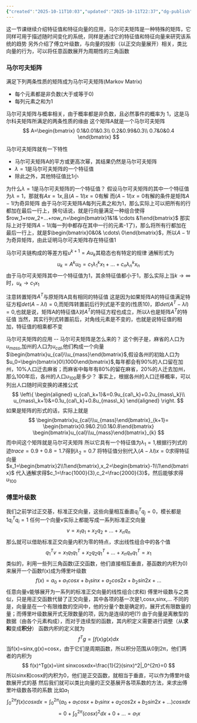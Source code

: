 ```yaml
---
{"created":"2025-10-11T10:03","updated":"2025-10-11T22:37","dg-publish":true,"permalink":"/math/Linear Algebra/Lecture 24 马尔可夫矩阵 傅里叶级数/","dgPassFrontmatter":true,"noteIcon":""}
---
```


这一节课继续介绍特征值和特征向量的应用，马尔可夫矩阵是一种特殊的矩阵，它同样可用于描述随时间变化的系统，同样是通过它的特征值和特征向量来研究该系统的趋势
另外介绍了傅立叶级数，与向量的投影（以正交向量展开）相关，类比向量的行为，可以将任意函数展开为周期性的三角函数

### 马尔可夫矩阵
满足下列两条性质的矩阵成为马尔可夫矩阵(Markov Matrix)
- 每个元素都是非负数(大于或等于0)
- 每列元素之和为1

马尔可夫矩阵与概率相关，由于概率都是非负数，且必然事件的概率为 1，这是马尔科夫矩阵所满足的两条性质的缘由
这个矩阵A就是一个马尔可夫矩阵
$$
A=\begin{bmatrix}
0.1&0.01&0.3\\
0.2&0.99&0.3\\
0.7&0&0.4
\end{bmatrix}
$$

马尔可夫矩阵就有一下特性
- 马尔可夫矩阵A的平方或更高次幂，其结果仍然是马尔可夫矩阵
- $\lambda =1$是马尔可夫矩阵的一个特征值
- 除此之外，其他特征值比1小

为什么$\lambda=1$是马尔可夫矩阵的一个特征值？
假设马尔可夫矩阵的其中一个特征值为$\lambda=1$，那就有$Ax=1x$,且$(A-1I)x=0$有解
而$(A-1I)x=0$有解的条件是矩阵$A-1I$为奇异矩阵
由于马尔可夫矩阵A每列元素之和为1，那么实际上可以把所有的行都加在最后一行上，换句话说，就是行向量满足一种组合使得$row_1+row_2+...+row_n=\begin{bmatrix}1&1& \cdots &1\end{bmatrix}$
那实际上对于矩阵$A-1I$(每一列中都存在其中一行的元素-1了)，那么将所有行都加在最后一行上，就是$\begin{bmatrix}0&0& \cdots\ 0\end{bmatrix}$，所以$A-1I$为奇异矩阵，由此证明马尔可夫矩阵存在特征值1

马尔可夫链构成的等差方程$u^{k+1}=Au_k$其稳态也有特定的规律
通解形式为
$$
u_k=A^ku_0=c_1\lambda_1^kx_1+...+c_n\lambda_n^kx_n
$$
由于马尔可夫矩阵其中一个特征值为1，其余特征值都小于1，那么实际上当$k \to ∞$时，$u_k \to c_1x_1$

注意转置矩阵$A^T$与原矩阵A具有相同的特征值
这是因为如果矩阵A的特征值满足特征方程$det(A-\lambda I)=0$,而矩阵转置前后行列式是不变的(性质10)，即$det(A^T-\lambda I)=0$,也就是说，矩阵A的特征值$\lambda$对$A^T$的特征方程也成立，所以$\lambda$也是矩阵$A^T$的特征值
当然，其实行列式转置前后，对角线元素是不变的，也就是说特征值的相加，特征值的相乘都不变

马尔可夫矩阵的应用 -- 马尔可夫矩阵是怎么来的？
这个例子是，麻省的人口为$u_{mass}$,加州的人口为$u_{cal}$,他们构成一个向量$\begin{bmatrix}u_{cal}\\u_{mass}\end{bmatrix}$,假设各州的初始人口为$u_0=\begin{bmatrix}0\\1000\end{bmatrix}$,每年都会有90%的人口留在加州，10%人口迁去麻省；而麻省中每年有80%的留在麻省，20%的人迁去加州，那么100年后，各州的人口$u_{100}$是多少？
事实上，根据各州的人口迁移概率，可以列出人口随时间变换的递推公式
$$
\left\{
\begin{aligned}
u_{cal\_k+1}&=0.9u_{cal\_k}+0.2u_{mass\_k}\\
u_{mass\_k+1}&=0.1u_{cal\_k}+0.8u_{mass\_k}
\end{aligned}
\right.
$$
如果是矩阵的形式的话，实际上就是
$$
\begin{bmatrix}u_{cal}\\u_{mass}\end{bmatrix}_{k+1}=
\begin{bmatrix}0.9&0.2\\0.1&0.8\end{bmatrix}
\begin{bmatrix}u_{cal}\\u_{mass}\end{bmatrix}_{k}
$$
而中间这个矩阵就是马尔可夫矩阵
所以它具有一个特征值为$\lambda_1=1$,根据行列式的迹$trace = 0.9+0.8=1.7$得到$\lambda_2=0.7$
将特征值分别代入$(A-\lambda I)x=0$求得特征向量$x_1=\begin{bmatrix}2\\1\end{bmatrix},x_2=\begin{bmatrix}-1\\1\end{bmatrix}$
代入通解求得$c_1=\frac{1000}{3},c_2=\frac{2000}{3}$，然后能够求得$u_{100}$

### 傅里叶级数
我们之前学过正交基，标准正交向量，这些向量相互垂直$q_i^Tq_j=0$，模长都是1$q_i^Tq_i=1$
任何一个向量v实际上都能写成一系列标准正交向量
$$
v=x_1q_1+x_2q_2+...+x_nq_n
$$
那么就可以借助标准正交向量内积为零的特点，求出线性组合中的各个值
$$
q_1^Tv=x_1q_1q_1^T+x_2q_2q_1^T+...+x_nq_nq_1^T = x_1
$$
类似的，利用一些列三角函数(正交函数，他们直接相互垂直，基函数的内积为0)来展开一个函数f(x)成为傅里叶级数
$$
f(x)=a_0+a_1cosx+b_1sinx+a_2cos2x+b_2sin2x+...
$$
任意向量v能够展开为一系列的标准正交向量的线性组合(求和)
傅里叶级数与之类似，只是用正交函数代替了正交向量，其中各项的基一次是1,cosx,sinx,...
不同的是，向量是在一个有限维数的空间中，他的分量个数是确定的，展开式有限数量的量；而傅里叶级数展开式无限数量的项，因为是连续的吧(?)
由于向量是离散型的数据（由各个元素构成），而对于连续型的函数，其内积定义需要进行调整（从**求和**变成**积分**）
函数内积的定义就为
$$
f^Tg=\int f(x)g(x)dx
$$
当f(x)=sinx,g(x)=cosx，由于它们是周期函数，所以积分范围从0到2π，他们两者的内积为
$$
f(x)^Tg(x)=\int sinxcosxdx=\frac{1}{2}(sinx)^2|_0^{2π}=0
$$
所以sinx和cosx的内积为0，他们是正交函数，就相当于垂直，可以作为傅里叶级数展开式的基
然后我们就可以类比向量的正交基展开各项系数的方法，来求出傅里叶级数各项的系数
比如$a_1$
$$
\int_0^{2π}f(x)cosxdx=\int^{2π}_0(a_0+a_1cosx+b_1sinx+a_2cos2x+b_2sin2x+...)cosxdx
$$
$$
=0+\int^{2π}_0(cosx)^2dx+0+...=a_1x
$$
